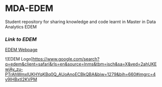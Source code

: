 # MDA-EDEM
Student repository for sharing knowledge and code learnt in Master in Data Analytics EDEM

### *Link to EDEM*
[EDEM Webpage](https://edem.eu)


![EDEM Logo]https://www.google.com/search?q=edem&client=safari&rls=en&source=lnms&tbm=isch&sa=X&ved=2ahUKEwiAy_zu-PTrAhWmxIUKHYqKBq0Q_AUoAnoECBkQBA&biw=1279&bih=660#imgrc=4y9IHBxtI2KVPM
